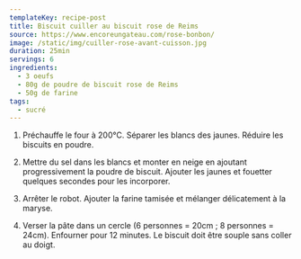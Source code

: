 ```yaml
---
templateKey: recipe-post
title: Biscuit cuiller au biscuit rose de Reims
source: https://www.encoreungateau.com/rose-bonbon/
image: /static/img/cuiller-rose-avant-cuisson.jpg
duration: 25min
servings: 6
ingredients:
  - 3 oeufs
  - 80g de poudre de biscuit rose de Reims
  - 50g de farine
tags:
  - sucré
---
```

1. Préchauffe le four à 200°C. Séparer les blancs des jaunes. Réduire les biscuits en poudre.

2. Mettre du sel dans les blancs et monter en neige en ajoutant progressivement la poudre de biscuit. Ajouter les jaunes et fouetter quelques secondes pour les incorporer.

3. Arrêter le robot. Ajouter la farine tamisée et mélanger délicatement à la maryse.

4. Verser la pâte dans un cercle (6 personnes = 20cm ; 8 personnes = 24cm). Enfourner pour 12 minutes. Le biscuit doit être souple sans coller au doigt.